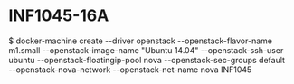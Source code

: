 # INF1045-16A

$ docker-machine create --driver openstack 
     --openstack-flavor-name m1.small 
     --openstack-image-name "Ubuntu 14.04" 
     --openstack-ssh-user ubuntu 
     --openstack-floatingip-pool nova 
     --openstack-sec-groups default  
     --openstack-nova-network 
     --openstack-net-name nova 
     INF1045
